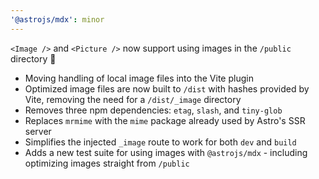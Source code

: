 ```yaml
---
'@astrojs/mdx': minor
---
```


`<Image />` and `<Picture />` now support using images in the `/public` directory :tada:

- Moving handling of local image files into the Vite plugin
- Optimized image files are now built to `/dist` with hashes provided by Vite, removing the need for a `/dist/_image` directory
- Removes three npm dependencies: `etag`, `slash`, and `tiny-glob`
- Replaces `mrmime` with the `mime` package already used by Astro's SSR server
- Simplifies the injected `_image` route to work for both `dev` and `build`
- Adds a new test suite for using images with `@astrojs/mdx` - including optimizing images straight from `/public`
